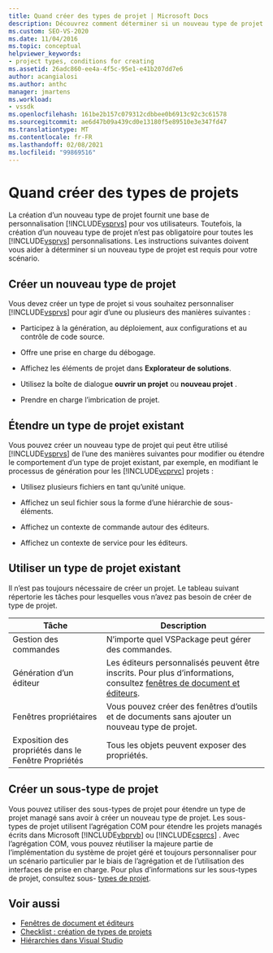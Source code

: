 ```yaml
---
title: Quand créer des types de projet | Microsoft Docs
description: Découvrez comment déterminer si un nouveau type de projet est requis pour la personnalisation de Visual Studio pour vos utilisateurs.
ms.custom: SEO-VS-2020
ms.date: 11/04/2016
ms.topic: conceptual
helpviewer_keywords:
- project types, conditions for creating
ms.assetid: 26adc860-ee4a-4f5c-95e1-e41b207dd7e6
author: acangialosi
ms.author: anthc
manager: jmartens
ms.workload:
- vssdk
ms.openlocfilehash: 161be2b157c079312cdbbee0b6913c92c3c61578
ms.sourcegitcommit: ae6d47b09a439cd0e13180f5e89510e3e347fd47
ms.translationtype: MT
ms.contentlocale: fr-FR
ms.lasthandoff: 02/08/2021
ms.locfileid: "99869516"
---
```

# <a name="when-to-create-project-types"></a>Quand créer des types de projets
La création d’un nouveau type de projet fournit une base de personnalisation [!INCLUDE[vsprvs](../../code-quality/includes/vsprvs_md.md)] pour vos utilisateurs. Toutefois, la création d’un nouveau type de projet n’est pas obligatoire pour toutes les [!INCLUDE[vsprvs](../../code-quality/includes/vsprvs_md.md)] personnalisations. Les instructions suivantes doivent vous aider à déterminer si un nouveau type de projet est requis pour votre scénario.

## <a name="create-a-new-project-type"></a>Créer un nouveau type de projet
 Vous devez créer un type de projet si vous souhaitez personnaliser [!INCLUDE[vsprvs](../../code-quality/includes/vsprvs_md.md)] pour agir d’une ou plusieurs des manières suivantes :

- Participez à la génération, au déploiement, aux configurations et au contrôle de code source.

- Offre une prise en charge du débogage.

- Affichez les éléments de projet dans **Explorateur de solutions**.

- Utilisez la boîte de dialogue **ouvrir un projet** ou **nouveau projet** .

- Prendre en charge l’imbrication de projet.

## <a name="extend-an-existing-project-type"></a>Étendre un type de projet existant
 Vous pouvez créer un nouveau type de projet qui peut être utilisé [!INCLUDE[vsprvs](../../code-quality/includes/vsprvs_md.md)] de l’une des manières suivantes pour modifier ou étendre le comportement d’un type de projet existant, par exemple, en modifiant le processus de génération pour les [!INCLUDE[vcprvc](../../code-quality/includes/vcprvc_md.md)] projets :

- Utilisez plusieurs fichiers en tant qu’unité unique.

- Affichez un seul fichier sous la forme d’une hiérarchie de sous-éléments.

- Affichez un contexte de commande autour des éditeurs.

- Affichez un contexte de service pour les éditeurs.

## <a name="use-an-existing-project-type"></a>Utiliser un type de projet existant
 Il n’est pas toujours nécessaire de créer un projet. Le tableau suivant répertorie les tâches pour lesquelles vous n’avez pas besoin de créer de type de projet.

|Tâche|Description|
|----------|-----------------|
|Gestion des commandes|N’importe quel VSPackage peut gérer des commandes.|
|Génération d’un éditeur|Les éditeurs personnalisés peuvent être inscrits. Pour plus d’informations, consultez [fenêtres de document et éditeurs](/previous-versions/bb165691(v=vs.100)).|
|Fenêtres propriétaires|Vous pouvez créer des fenêtres d’outils et de documents sans ajouter un nouveau type de projet.|
|Exposition des propriétés dans le Fenêtre Propriétés|Tous les objets peuvent exposer des propriétés.|

## <a name="create-a-project-subtype"></a>Créer un sous-type de projet
 Vous pouvez utiliser des sous-types de projet pour étendre un type de projet managé sans avoir à créer un nouveau type de projet. Les sous-types de projet utilisent l’agrégation COM pour étendre les projets managés écrits dans Microsoft [!INCLUDE[vbprvb](../../code-quality/includes/vbprvb_md.md)] ou [!INCLUDE[csprcs](../../data-tools/includes/csprcs_md.md)] . Avec l’agrégation COM, vous pouvez réutiliser la majeure partie de l’implémentation du système de projet géré et toujours personnaliser pour un scénario particulier par le biais de l’agrégation et de l’utilisation des interfaces de prise en charge. Pour plus d’informations sur les sous-types de projet, consultez sous- [types de projet](../../extensibility/internals/project-subtypes.md).

## <a name="see-also"></a>Voir aussi
- [Fenêtres de document et éditeurs](/previous-versions/bb165691(v=vs.100))
- [Checklist : création de types de projets](../../extensibility/internals/checklist-creating-new-project-types.md)
- [Hiérarchies dans Visual Studio](../../extensibility/internals/hierarchies-in-visual-studio.md)